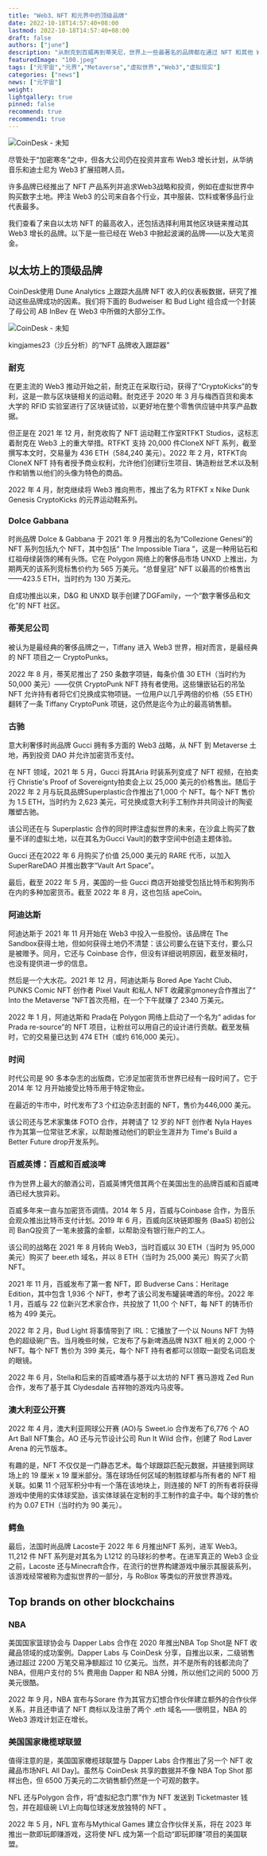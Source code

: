 ```yaml
---
title: "Web3、NFT 和元界中的顶级品牌"
date: 2022-10-18T14:57:40+08:00
lastmod: 2022-10-18T14:57:40+08:00
draft: false
authors: ["june"]
description: "从耐克到百威再到蒂芙尼，世界上一些最著名的品牌都在通过 NFT 和其他 Web3 项目进行大赌注和大笔资金。"
featuredImage: "100.jpeg"
tags: ["元宇宙","元界","Metaverse","虚拟世界","Web3","虚拟现实"]
categories: ["news"]
news: ["元宇宙"]
weight: 
lightgallery: true
pinned: false
recommend: true
recommend1: true
---
```




![CoinDesk - 未知](98.png)

尽管处于“加密寒冬”之中，但各大公司仍在投资并宣布 Web3 增长计划，从华纳音乐和迪士尼为 Web3 扩展招聘人员。

许多品牌已经推出了 NFT 产品系列并追求Web3战略和投资，例如在虚拟世界中购买数字土地。押注 Web3 的公司来自各个行业，其中服装、饮料或奢侈品行业代表最多。

我们查看了来自以太坊 NFT 的最高收入，还包括选择利用其他区块链来推动其 Web3 增长的品牌。以下是一些已经在 Web3 中掀起波澜的品牌——以及大笔资金。



## 以太坊上的顶级品牌

CoinDesk使用 Dune Analytics 上跟踪大品牌 NFT 收入的仪表板数据，研究了推动这些品牌成功的因素。我们将下面的 Budweiser 和 Bud Light 组合成一个封装了母公司 AB InBev 在 Web3 中所做的大部分工作。

![CoinDesk - 未知](99.png)

kingjames23（沙丘分析）的“NFT 品牌收入跟踪器”



### 耐克

在更主流的 Web3 推动开始之前，耐克正在采取行动，获得了“CryptoKicks”的专利，这是一款与区块链相关的运动鞋。耐克还于 2020 年 3 月与梅西百货和奥本大学的 RFID 实验室进行了区块链试验，以更好地在整个零售供应链中共享产品数据。

但正是在 2021 年 12 月，耐克收购了 NFT 运动鞋工作室RTFKT Studios，这标志着耐克在 Web3 上的重大举措。RTFKT 支持 20,000 件CloneX NFT 系列，截至撰写本文时，交易量为 436 ETH（584,240 美元）。2022 年 2 月，RTFKT向 CloneX NFT 持有者授予商业权利，允许他们创建衍生项目、铸造粉丝艺术以及制作和销售以他们的头像为特色的商品。

2022 年 4 月，耐克继续将 Web3 推向熊市，推出了名为 RTFKT x Nike Dunk Genesis CryptoKicks 的元界运动鞋系列。



### Dolce Gabbana

时尚品牌 Dolce & Gabbana 于 2021 年 9 月推出的名为“Collezione Genesi”的 NFT 系列包括九个 NFT，其中包括“ The Impossible Tiara ”，这是一种用钻石和红祖母绿装饰的稀有头饰。它在 Polygon 网络上的奢侈品市场 UNXD 上推出，为期两天的该系列竞标售价约为 565 万美元。“总督皇冠” NFT 以最高的价格售出——423.5 ETH，当时约为 130 万美元。

自成功推出以来，D&G 和 UNXD 联手创建了DGFamily，一个“数字奢侈品和文化”的 NFT 社区。



### 蒂芙尼公司

被认为是最经典的奢侈品牌之一，Tiffany 进入 Web3 世界，相对而言，是最经典的 NFT 项目之一 CryptoPunks。

2022 年 8 月，蒂芙尼推出了 250 条数字项链，每条价值 30 ETH（当时约为 50,000 美元）——仅供 CryptoPunk NFT 持有者使用。这些镶嵌钻石的吊坠 NFT 允许持有者将它们兑换成实物项链。一位用户以几乎两倍的价格（55 ETH）翻转了一条 Tiffany CryptoPunk 项链，这仍然是迄今为止的最高销售额。



### 古驰

意大利奢侈时尚品牌 Gucci 拥有多方面的 Web3 战略，从 NFT 到 Metaverse 土地，再到投资 DAO 并允许加密货币支付。

在 NFT 领域，2021 年 5 月，Gucci 将其Aria 时装系列变成了 NFT 视频，在拍卖行 Christie's Proof of Sovereignty拍卖会上以 25,000 美元的价格售出。随后于 2022 年 2 月与玩具品牌Superplastic合作推出了1,000 个 NFT。每个 NFT 售价为 1.5 ETH，当时约为 2,623 美元，可兑换成意大利手工制作并共同设计的陶瓷雕塑古驰。

该公司还在与 Superplastic 合作的同时押注虚拟世界的未来，在沙盒上购买了数量不详的虚拟土地，以在其名为Gucci Vault]的数字空间中创造主题体验。

Gucci 还在2022 年 6 月购买了价值 25,000 美元的 RARE 代币，以加入 SuperRareDAO 并推出数字“Vault Art Space”。

最后，截至 2022 年 5 月，美国的一些 Gucci 商店开始接受包括比特币和狗狗币在内的多种加密货币。截至 2022 年 8 月，这也包括 apeCoin。



### 阿迪达斯

阿迪达斯于 2021 年 11 月开始在 Web3 中投入一些股份。该品牌在 The Sandbox获得土地，但如何获得土地仍不清楚：该公司要么在链下支付，要么只是被赠予。同月，它还与 Coinbase 合作，但没有详细说明原因，截至发稿时，也没有提供进一步的信息。

然后是一个大水花。2021 年 12 月，阿迪达斯与 Bored Ape Yacht Club、PUNKS Comic NFT 创作者 Pixel Vault 和私人 NFT 收藏家gmoney合作推出了“ Into the Metaverse ”NFT首次亮相，在一个下午就赚了 2340 万美元。

2022 年 1 月，阿迪达斯和 Prada在 Polygon 网络上启动了一个名为“ adidas for Prada re-source”的 NFT 项目，让粉丝可以用自己的设计进行贡献。截至发稿时，它的交易量已达到 474 ETH（或约 616,000 美元）。



### 时间

时代公司是 90 多本杂志的出版商，它涉足加密货币世界已经有一段时间了。它于 2014 年 12 月开始接受比特币用于特定物业。

在最近的牛市中，时代发布了3 个红边杂志封面的 NFT，售价为446,000 美元。

该公司还与艺术家集体 FOTO 合作，并聘请了 12 岁的 NFT 创作者 Nyla Hayes 作为其第一位常驻艺术家，以帮助推动他们的职业生涯并为 Time's Build a Better Future drop开发系列。



### 百威英博：百威和百威淡啤

作为世界上最大的酿酒公司，百威英博凭借其两个在美国出生的品牌百威和百威啤酒已经大放异彩。

百威多年来一直与加密货币调情。2014 年 5 月，百威与Coinbase 合作，为音乐会观众推出比特币支付计划。2019 年 6 月，百威向区块链即服务 (BaaS) 初创公司 BanQ投资了一笔未披露的金额，以帮助没有银行账户的工人。



该公司的战略在 2021 年 8 月转向 Web3，当时百威以 30 ETH（当时为 95,000 美元）购买了 beer.eth 域名，并以 8 ETH（当时为 25,000 美元）购买了火箭 NFT。

2021 年 11 月，百威发布了第一套 NFT，即 Budverse Cans：Heritage Edition，其中包含 1,936 个 NFT，参考了该公司发布罐装啤酒的年份。2022 年 1 月，百威与 22 位新兴艺术家合作，共投放了 11,00 个 NFT，每 NFT 的铸币价格为 499 美元。

2022 年 2 月，Bud Light 将事情带到了 IRL：它播放了一个以 Nouns NFT 为特色的超级碗广告。当月晚些时候，它发布了与新啤酒品牌 N3XT 相关的 2,000 个 NFT。每个 NFT 售价为 399 美元，每个 NFT 持有者都可以领取一副受名词启发的眼镜。

2022 年 6 月，Stella和后来的百威啤酒与基于以太坊的 NFT 赛马游戏 Zed Run 合作，发布了基于其 Clydesdale 吉祥物的游戏内马皮等。



### 澳大利亚公开赛

2022 年 4 月，澳大利亚网球公开赛 (AO)与 Sweet.io 合作发布了6,776 个 AO Art Ball NFT集合。AO 还与元节设计公司 Run It Wild 合作，创建了 Rod Laver Arena 的元节版本。

有趣的是，NFT 不仅仅是一门静态艺术。每个球跟踪匹配元数据，并链接到网球场上的 19 厘米 x 19 厘米部分。落在球场任何区域的制胜球都与所有者的 NFT 相关联。如果 11 个冠军积分中有一个落在该地块上，则连接的 NFT 的所有者将获得游戏中使用的实体球奖励，该实体球装在定制的手工制作的盒子中。每个球的售价约为 0.07 ETH（当时约为 90 美元）。



### 鳄鱼

最后，法国时尚品牌 Lacoste于 2022 年 6 月推出NFT 系列，进军 Web3。11,212 件 NFT 系列是对其名为 L1212 的马球衫的参考。在进军真正的 Web3 企业之前，Lacoste 还与Minecraft合作，在流行的世界构建游戏中展示其服装系列，该游戏经常被称为虚拟世界的一部分，与 RoBlox 等类似的开放世界游戏。



## Top brands on other blockchains



### NBA

美国国家篮球协会与 Dapper Labs 合作在 2020 年推出NBA Top Shot是 NFT 收藏品领域的成功案例。Dapper Labs 与 CoinDesk 分享，自推出以来，二级销售通过超过 2200 万笔交易净额超过 10 亿美元。当然，并不是所有的钱都流向了 NBA，但用户支付的 5% 费用由 Dapper 和 NBA 分摊，所以他们之间的 5000 万美元很酷。

2022 年 9 月，NBA 宣布与Sorare 作为其官方幻想合作伙伴建立额外的合作伙伴关系，并且还申请了 NFT 商标以及注册了两个 .eth 域名——很明显，NBA 的 Web3 游戏计划正在增长。



### 美国国家橄榄球联盟

值得注意的是，美国国家橄榄球联盟与 Dapper Labs 合作推出了另一个 NFT 收藏品市场NFL All Day]。虽然与 CoinDesk 共享的数据并不像 NBA Top Shot 那样出色，但 6500 万美元的二次销售额仍然是一个可观的数字。

NFL 还与Polygon 合作，将“虚拟纪念门票”作为 NFT 发送到 Ticketmaster 钱包，并在超级碗 LVI上向每位球迷发放独特的 NFT 。

2022 年 5 月，NFL 宣布与Mythical Games 建立合作伙伴关系，将在 2023 年推出一款即玩即赚游戏，这将使 NFL 成为第一个启动“即玩即赚”项目的美国联盟。